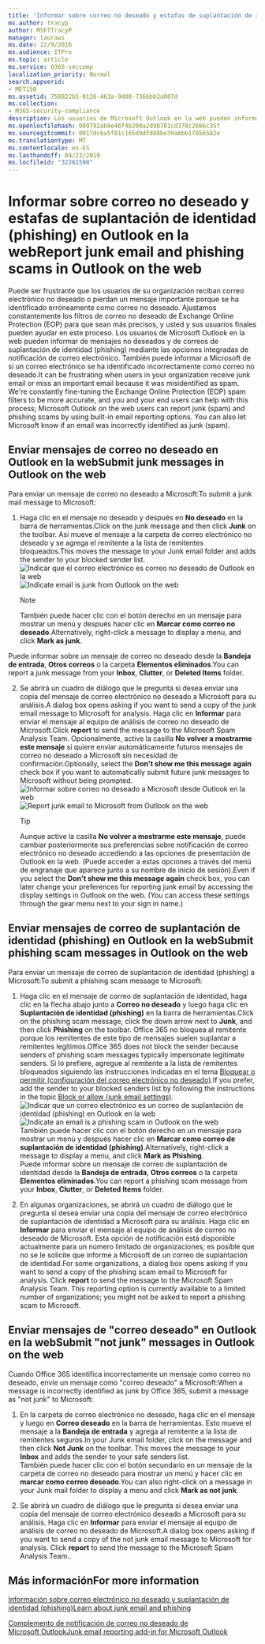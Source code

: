 ```yaml
---
title: 'Informar sobre correo no deseado y estafas de suplantación de identidad (phishing) en Outlook en la web '
ms.author: tracyp
author: MSFTTracyP
manager: laurawi
ms.date: 12/9/2016
ms.audience: ITPro
ms.topic: article
ms.service: O365-seccomp
localization_priority: Normal
search.appverid:
- MET150
ms.assetid: 758822b5-0126-463a-9d08-7366bb2a807d
ms.collection:
- M365-security-compliance
description: Los usuarios de Microsoft Outlook en la web pueden informar de las estafas de suplantación de identidad (spam) o de suplantación de identidad mediante las opciones integradas de informes de correo electrónico. También puede informar a Microsoft de si un correo electrónico se identificó de forma incorrecta como correo no deseado (correo no deseado).
ms.openlocfilehash: 089792ab8e46f4b200a2d98781cd378c2666c35f
ms.sourcegitcommit: 0017dc6a5f81c165d9dfd88be39a6bb17856582e
ms.translationtype: MT
ms.contentlocale: es-ES
ms.lasthandoff: 04/23/2019
ms.locfileid: "32261598"
---
```

# <a name="report-junk-email-and-phishing-scams-in-outlook-on-the-web"></a><span data-ttu-id="bc469-104">Informar sobre correo no deseado y estafas de suplantación de identidad (phishing) en Outlook en la web</span><span class="sxs-lookup"><span data-stu-id="bc469-104">Report junk email and phishing scams in Outlook on the web</span></span> 

<span data-ttu-id="bc469-p102">Puede ser frustrante que los usuarios de su organización reciban correo electrónico no deseado o pierdan un mensaje importante porque se ha identificado erróneamente como correo no deseado. Ajustamos constantemente los filtros de correo no deseado de Exchange Online Protection (EOP) para que sean más precisos, y usted y sus usuarios finales pueden ayudar en este proceso. Los usuarios de Microsoft Outlook en la web pueden informar de mensajes no deseados y de correos de suplantación de identidad (phishing) mediante las opciones integradas de notificación de correo electrónico. También puede informar a Microsoft de si un correo electrónico se ha identificado incorrectamente como correo no deseado.</span><span class="sxs-lookup"><span data-stu-id="bc469-p102">It can be frustrating when users in your organization receive junk email or miss an important email because it was misidentified as spam. We're constantly fine-tuning the Exchange Online Protection (EOP) spam filters to be more accurate, and you and your end users can help with this process; Microsoft Outlook on the web users can report junk (spam) and phishing scams by using built-in email reporting options. You can also let Microsoft know if an email was incorrectly identified as junk (spam).</span></span>
  
## <a name="submit-junk-messages-in-outlook-on-the-web"></a><span data-ttu-id="bc469-108">Enviar mensajes de correo no deseado en Outlook en la web</span><span class="sxs-lookup"><span data-stu-id="bc469-108">Submit junk messages in Outlook on the web</span></span>

<span data-ttu-id="bc469-109">Para enviar un mensaje de correo no deseado a Microsoft:</span><span class="sxs-lookup"><span data-stu-id="bc469-109">To submit a junk mail message to Microsoft:</span></span>
  
1. <span data-ttu-id="bc469-110">Haga clic en el mensaje no deseado y después en **No deseado** en la barra de herramientas.</span><span class="sxs-lookup"><span data-stu-id="bc469-110">Click on the junk message and then click **Junk** on the toolbar.</span></span> <span data-ttu-id="bc469-111">Así mueve el mensaje a la carpeta de correo electrónico no deseado y se agrega el remitente a la lista de remitentes bloqueados.</span><span class="sxs-lookup"><span data-stu-id="bc469-111">This moves the message to your Junk email folder and adds the sender to your blocked sender list.</span></span> 
    <span data-ttu-id="bc469-112">![Indicar que el correo electrónico es correo no deseado de Outlook en la web](media/a10ae792-aab6-4374-a041-6c3f732eb2e3.png)</span><span class="sxs-lookup"><span data-stu-id="bc469-112">![Indicate email is junk from Outlook on the web](media/a10ae792-aab6-4374-a041-6c3f732eb2e3.png)</span></span>
  
    > [!NOTE]
    > <span data-ttu-id="bc469-113">También puede hacer clic con el botón derecho en un mensaje para mostrar un menú y después hacer clic en **Marcar como correo no deseado**.</span><span class="sxs-lookup"><span data-stu-id="bc469-113">Alternatively, right-click a message to display a menu, and click **Mark as junk**.</span></span> 
  
<span data-ttu-id="bc469-114">Puede informar sobre un mensaje de correo no deseado desde la **Bandeja de entrada**, **Otros correos** o la carpeta **Elementos eliminados**.</span><span class="sxs-lookup"><span data-stu-id="bc469-114">You can report a junk message from your **Inbox**, **Clutter**, or **Deleted Items** folder.</span></span> 
  
2. <span data-ttu-id="bc469-115">Se abrirá un cuadro de diálogo que le pregunta si desea enviar una copia del mensaje de correo electrónico no deseado a Microsoft para su análisis.</span><span class="sxs-lookup"><span data-stu-id="bc469-115">A dialog box opens asking if you want to send a copy of the junk email message to Microsoft for analysis.</span></span> <span data-ttu-id="bc469-116">Haga clic en **Informar** para enviar el mensaje al equipo de análisis de correo no deseado de Microsoft.</span><span class="sxs-lookup"><span data-stu-id="bc469-116">Click **report** to send the message to the Microsoft Spam Analysis Team.</span></span> <span data-ttu-id="bc469-117">Opcionalmente, active la casilla **No volver a mostrarme este mensaje** si quiere enviar automáticamente futuros mensajes de correo no deseado a Microsoft sin necesidad de confirmación.</span><span class="sxs-lookup"><span data-stu-id="bc469-117">Optionally, select the **Don't show me this message again** check box if you want to automatically submit future junk messages to Microsoft without being prompted.</span></span> 
    <span data-ttu-id="bc469-118">![Informar sobre correo no deseado a Microsoft desde Outlook en la web](media/e8d3a9f9-6eb6-4309-ba6d-643dffdb6a33.png)</span><span class="sxs-lookup"><span data-stu-id="bc469-118">![Report junk email to Microsoft from Outlook on the web](media/e8d3a9f9-6eb6-4309-ba6d-643dffdb6a33.png)</span></span>
  
    > [!TIP]
    > <span data-ttu-id="bc469-p105">Aunque active la casilla **No volver a mostrarme este mensaje**, puede cambiar posteriormente sus preferencias sobre notificación de correo electrónico no deseado accediendo a las opciones de presentación de Outlook en la web. (Puede acceder a estas opciones a través del menú de engranaje que aparece junto a su nombre de inicio de sesión).</span><span class="sxs-lookup"><span data-stu-id="bc469-p105">Even if you select the **Don't show me this message again** check box, you can later change your preferences for reporting junk email by accessing the display settings in Outlook on the web. (You can access these settings through the gear menu next to your sign in name.)</span></span> 
  
## <a name="submit-phishing-scam-messages-in-outlook-on-the-web"></a><span data-ttu-id="bc469-121">Enviar mensajes de correo de suplantación de identidad (phishing) en Outlook en la web</span><span class="sxs-lookup"><span data-stu-id="bc469-121">Submit phishing scam messages in Outlook on the web</span></span>

<span data-ttu-id="bc469-122">Para enviar un mensaje de correo de suplantación de identidad (phishing) a Microsoft:</span><span class="sxs-lookup"><span data-stu-id="bc469-122">To submit a phishing scam message to Microsoft:</span></span>
  
1. <span data-ttu-id="bc469-123">Haga clic en el mensaje de correo de suplantación de identidad, haga clic en la flecha abajo junto a **Correo no deseado** y luego haga clic en **Suplantación de identidad (phishing)** en la barra de herramientas.</span><span class="sxs-lookup"><span data-stu-id="bc469-123">Click on the phishing scam message, click the down arrow next to **Junk**, and then click **Phishing** on the toolbar.</span></span> <span data-ttu-id="bc469-124">Office 365 no bloquea al remitente porque los remitentes de este tipo de mensajes suelen suplantar a remitentes legítimos.</span><span class="sxs-lookup"><span data-stu-id="bc469-124">Office 365 does not block the sender because senders of phishing scam messages typically impersonate legitimate senders.</span></span> <span data-ttu-id="bc469-125">Si lo prefiere, agregue al remitente a la lista de remitentes bloqueados siguiendo las instrucciones indicadas en el tema [Bloquear o permitir (configuración del correo electrónico no deseado)](https://go.microsoft.com/fwlink/?LinkId=627572).</span><span class="sxs-lookup"><span data-stu-id="bc469-125">If you prefer, add the sender to your blocked senders list by following the instructions in the topic [Block or allow (junk email settings)](https://go.microsoft.com/fwlink/?LinkId=627572).</span></span> 
    <span data-ttu-id="bc469-126">![Indicar que un correo electrónico es un correo de suplantación de identidad (phishing) en Outlook en la web](media/959bb577-341c-41ee-a159-e46600b2cf8a.png)</span><span class="sxs-lookup"><span data-stu-id="bc469-126">![Indicate an email is a phishing scam in Outlook on the web](media/959bb577-341c-41ee-a159-e46600b2cf8a.png)</span></span><br/><span data-ttu-id="bc469-127">También puede hacer clic con el botón derecho en un mensaje para mostrar un menú y después hacer clic en **Marcar como correo de suplantación de identidad (phishing)**.</span><span class="sxs-lookup"><span data-stu-id="bc469-127">Alternatively, right-click a message to display a menu, and click **Mark as Phishing**.</span></span><br/><span data-ttu-id="bc469-128">Puede informar sobre un mensaje de correo de suplantación de identidad desde la **Bandeja de entrada**, **Otros correos** o la carpeta **Elementos eliminados**.</span><span class="sxs-lookup"><span data-stu-id="bc469-128">You can report a phishing scam message from your **Inbox**, **Clutter**, or **Deleted Items** folder.</span></span> 
  
2. <span data-ttu-id="bc469-p107">En algunas organizaciones, se abrirá un cuadro de diálogo que le pregunta si desea enviar una copia del mensaje de correo electrónico de suplantación de identidad a Microsoft para su análisis. Haga clic en **Informar** para enviar el mensaje al equipo de análisis de correo no deseado de Microsoft. Esta opción de notificación está disponible actualmente para un número limitado de organizaciones; es posible que no se le solicite que informe a Microsoft de un correo de suplantación de identidad.</span><span class="sxs-lookup"><span data-stu-id="bc469-p107">For some organizations, a dialog box opens asking if you want to send a copy of the phishing scam email to Microsoft for analysis. Click **report** to send the message to the Microsoft Spam Analysis Team. This reporting option is currently available to a limited number of organizations; you might not be asked to report a phishing scam to Microsoft.</span></span> 
    
## <a name="submit-not-junk-messages-in-outlook-on-the-web"></a><span data-ttu-id="bc469-132">Enviar mensajes de "correo deseado" en Outlook en la web</span><span class="sxs-lookup"><span data-stu-id="bc469-132">Submit "not junk" messages in Outlook on the web</span></span>

<span data-ttu-id="bc469-133">Cuando Office 365 identifica incorrectamente un mensaje como correo no deseado, envíe un mensaje como "correo deseado" a Microsoft:</span><span class="sxs-lookup"><span data-stu-id="bc469-133">When a message is incorrectly identified as junk by Office 365, submit a message as "not junk" to Microsoft:</span></span>
  
1. <span data-ttu-id="bc469-p108">En la carpeta de correo electrónico no deseado, haga clic en el mensaje y luego en **Correo deseado** en la barra de herramientas. Esto mueve el mensaje a la **Bandeja de entrada** y agrega al remitente a la lista de remitentes seguros.</span><span class="sxs-lookup"><span data-stu-id="bc469-p108">In your Junk email folder, click on the message and then click **Not Junk** on the toolbar. This moves the message to your **Inbox** and adds the sender to your safe senders list. </span></span><br/><span data-ttu-id="bc469-136">También puede hacer clic con el botón secundario en un mensaje de la carpeta de correo no deseado para mostrar un menú y hacer clic en **marcar como correo deseado**.</span><span class="sxs-lookup"><span data-stu-id="bc469-136">You can also right-click on a message in your Junk mail folder to display a menu and click **Mark as not junk**.</span></span> 
  
2. <span data-ttu-id="bc469-p109">Se abrirá un cuadro de diálogo que le pregunta si desea enviar una copia del mensaje de correo electrónico deseado a Microsoft para su análisis. Haga clic en **Informar** para enviar el mensaje al equipo de análisis de correo no deseado de Microsoft.</span><span class="sxs-lookup"><span data-stu-id="bc469-p109">A dialog box opens asking if you want to send a copy of the not junk email message to Microsoft for analysis. Click **report** to send the message to the Microsoft Spam Analysis Team..</span></span> 
    
## <a name="for-more-information"></a><span data-ttu-id="bc469-139">Más información</span><span class="sxs-lookup"><span data-stu-id="bc469-139">For more information</span></span>

[<span data-ttu-id="bc469-140">Información sobre correo electrónico no deseado y suplantación de identidad (phishing)</span><span class="sxs-lookup"><span data-stu-id="bc469-140">Learn about junk email and phishing</span></span>](https://go.microsoft.com/fwlink/p/?LinkId=270068)

[<span data-ttu-id="bc469-141">Complemento de notificación de correo no deseado de Microsoft Outlook</span><span class="sxs-lookup"><span data-stu-id="bc469-141">Junk email reporting add-in for Microsoft Outlook</span></span>](https://docs.microsoft.com/en-us/office365/securitycompliance/junk-email-reporting-add-in-for-microsoft-outlook)
  
  

